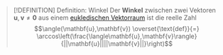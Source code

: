 > [!DEFINITION] Definition: Winkel
> Der **Winkel** zwischen zwei Vektoren $\mathbf{u},\mathbf{v}\ne\mathbf{0}$ aus einem [eukledischen Vektorraum](Abstraktes%20inneres%20Produkt.md) ist die reelle Zahl
> $$\angle(\mathbf{u},\mathbf{v}) \overset{\text{def}}{=} \arccos\left(\frac{\langle\mathbf{u},\mathbf{v}\rangle}{||\mathbf{u}||||\mathbf{v}||}\right)$$